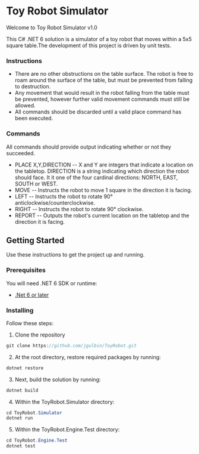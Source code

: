 # Toy Robot Simulator
Welcome to Toy Robot Simulator v1.0 

This C# .NET 6 solution is a simulator of a toy robot that moves within a 5x5 square table.The development of this project is driven by unit tests.
### Instructions
- There are no other obstructions on the table surface. The robot is free to roam around the surface of the table, but must be prevented from falling to destruction.
- Any movement that would result in the robot falling from the table must be prevented, however further valid movement commands must still be allowed.
- All commands should be discarded until a valid place command has been executed.

### Commands
All commands should provide output indicating whether or not they succeeded.
- PLACE X,Y,DIRECTION
-- X and Y are integers that indicate a location on the tabletop. DIRECTION is a string indicating which direction the robot should face. It it one of the four cardinal directions: NORTH, EAST, SOUTH or WEST.
- MOVE
-- Instructs the robot to move 1 square in the direction it is facing.
- LEFT
-- Instructs the robot to rotate 90° anticlockwise/counterclockwise.
- RIGHT
-- Instructs the robot to rotate 90° clockwise.
- REPORT
-- Outputs the robot's current location on the tabletop and the direction it is facing.

## Getting Started
Use these instructions to get the project up and running.
### Prerequisites
You will need .NET 6 SDK or runtime:
- [.Net 6 or later](https://dotnet.microsoft.com/en-us/download/dotnet/6.0)

### Installing
Follow these steps:
1. Clone the repository
```csharp
git clone https://github.com/jgulbin/ToyRobot.git
```
2. At the root directory, restore required packages by running:
```csharp
dotnet restore
```
3. Next, build the solution by running:
```csharp
dotnet build
```
4. Within the ToyRobot.Simulator directory:
```csharp
cd ToyRobot.Simulator
dotnet run
```

5. Within the ToyRobot.Engine.Test directory:
```csharp
cd ToyRobot.Engine.Test
dotnet test
```
